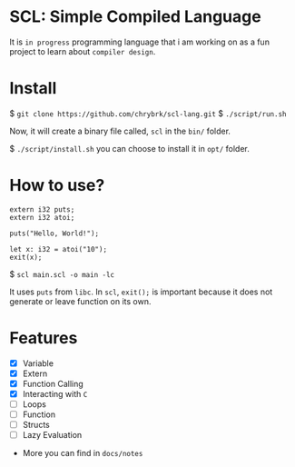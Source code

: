 # SCL: Simple Compiled Language
It is `in progress` programming language that i am working on as a fun project to learn about `compiler design`.

# Install
$ `git clone https://github.com/chrybrk/scl-lang.git`
$ `./script/run.sh`

Now, it will create a binary file called, `scl` in the `bin/` folder.

$ `./script/install.sh` you can choose to install it in `opt/` folder.

# How to use?
```
extern i32 puts;
extern i32 atoi;

puts("Hello, World!");

let x: i32 = atoi("10");
exit(x);
```
$ `scl main.scl -o main -lc`

It uses `puts` from `libc`.
In `scl`, `exit();` is important because it does not generate or leave function on its own.

# Features
- [x] Variable
- [x] Extern
- [x] Function Calling
- [x] Interacting with `C`
- [ ] Loops
- [ ] Function
- [ ] Structs
- [ ] Lazy Evaluation
- More you can find in `docs/notes`
